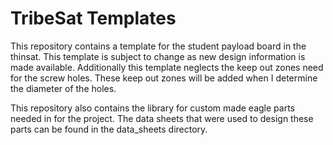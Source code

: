 # TribeSat Templates

This repository contains a template for the student payload board in the thinsat. This template is subject to change as new design information is made available. Additionally this template neglects the keep out zones need for the screw holes. These keep out zones will be added when I determine the diameter of the holes.

This repository also contains the library for custom made eagle parts needed in for the project. The data sheets that were used to design these parts can be found in the data_sheets directory.